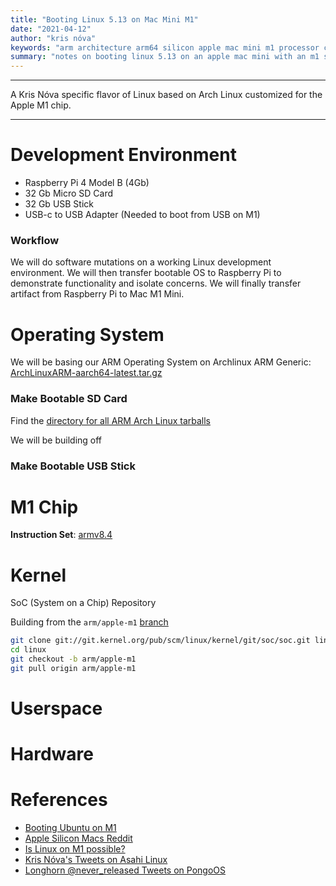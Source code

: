 ```yaml
---
title: "Booting Linux 5.13 on Mac Mini M1"
date: "2021-04-12"
author: "kris nóva"
keywords: "arm architecture arm64 silicon apple mac mini m1 processor chip"
summary: "notes on booting linux 5.13 on an apple mac mini with an m1 silicon chip"
---
```

---

A Kris Nóva specific flavor of Linux based on Arch Linux customized for the Apple M1 chip.

---

# Development Environment 

 - Raspberry Pi 4 Model B (4Gb)
 - 32 Gb Micro SD Card
 - 32 Gb USB Stick
 - USB-c to USB Adapter (Needed to boot from USB on M1)

### Workflow 

We will do software mutations on a working Linux development environment.
We will then transfer bootable OS to Raspberry Pi to demonstrate functionality and isolate concerns.
We will finally transfer artifact from Raspberry Pi to Mac M1 Mini. 

# Operating System 

We will be basing our ARM Operating System on Archlinux ARM Generic: [ArchLinuxARM-aarch64-latest.tar.gz](http://os.archlinuxarm.org/os/ArchLinuxARM-aarch64-latest.tar.gz)

### Make Bootable SD Card

Find the [directory for all ARM Arch Linux tarballs](http://il.us.mirror.archlinuxarm.org/os/)

We will be building off 



### Make Bootable USB Stick


# M1 Chip

**Instruction Set**: [armv8.4](https://reviews.llvm.org/rGc4542005dae203dc4cb4e4be22628d4e24b4d5b6)

# Kernel

SoC (System on a Chip) Repository 

Building from the `arm/apple-m1` [branch](https://git.kernel.org/pub/scm/linux/kernel/git/soc/soc.git/log/?h=arm/apple-m1)

```bash
git clone git://git.kernel.org/pub/scm/linux/kernel/git/soc/soc.git linux
cd linux
git checkout -b arm/apple-m1
git pull origin arm/apple-m1
```

# Userspace

# Hardware 

# References 

 - [Booting Ubuntu on M1](https://corellium.com/blog/linux-m1)
 - [Apple Silicon Macs Reddit](https://www.reddit.com/r/linux/comments/jtwgkp/work_is_being_done_to_allow_other_oss_to_work_on/)
 - [Is Linux on M1 possible?](https://www.reddit.com/r/linuxhardware/comments/jw0x5w/is_booting_linux_on_new_m1_mac_possible/)
 - [Kris Nóva's Tweets on Asahi Linux](https://twitter.com/krisnova/status/1380968035444420608?s=20)
 - [Longhorn @never_released Tweets on PongoOS](https://twitter.com/never_released/status/1327398102983176192?s=20)
